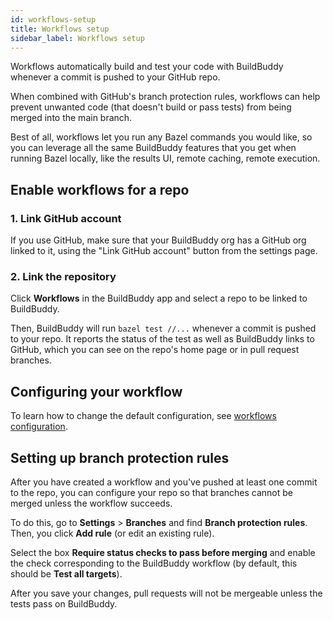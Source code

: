 ```yaml
---
id: workflows-setup
title: Workflows setup
sidebar_label: Workflows setup
---
```


Workflows automatically build and test your code with
BuildBuddy whenever a commit is pushed to your GitHub repo.

When combined with GitHub's branch protection rules, workflows can help prevent
unwanted code (that doesn't build or pass tests) from being merged into the main branch.

Best of all, workflows let you run any Bazel commands you would like,
so you can leverage all the same BuildBuddy features that you get when
running Bazel locally, like the results UI, remote caching, remote execution.

## Enable workflows for a repo

### 1. Link GitHub account

If you use GitHub, make sure that your BuildBuddy org has a GitHub
org linked to it, using the "Link GitHub account" button from the
settings page.

### 2. Link the repository

Click **Workflows** in the BuildBuddy app and select a repo to
be linked to BuildBuddy.

Then, BuildBuddy will run `bazel test //...` whenever a commit is pushed to
your repo. It reports the status of the test as well as BuildBuddy links to
GitHub, which you can see on the repo's home page or in pull request branches.

## Configuring your workflow

To learn how to change the default configuration, see [workflows configuration](workflows-configuration).

## Setting up branch protection rules

After you have created a workflow and you've pushed at least one commit
to the repo, you can configure your repo so that branches cannot be
merged unless the workflow succeeds.

To do this, go to **Settings** > **Branches** and find **Branch protection rules**.
Then, you click **Add rule** (or edit an existing rule).

Select the box **Require status checks to pass before merging** and enable
the check corresponding to the BuildBuddy workflow (by default, this should
be **Test all targets**).

After you save your changes, pull requests will not be mergeable unless
the tests pass on BuildBuddy.
